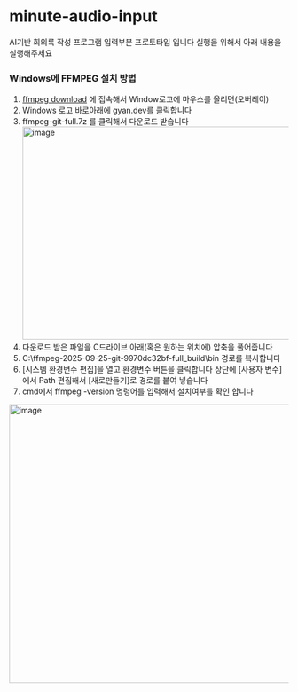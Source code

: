 # minute-audio-input

AI기반 회의록 작성 프로그램 입력부분 프로토타입 입니다
실행을 위해서 아래 내용을 실행해주세요


### Windows에 FFMPEG 설치 방법
1. [ffmpeg download](https://ffmpeg.org/download.html) 에 접속해서 Window로고에 마우스를 올리면(오버레이)
2. Windows 로고 바로아래에 gyan.dev를 클릭합니다
3. ffmpeg-git-full.7z 를 클릭해서 다운로드 받습니다
   <img width="966" height="384" alt="image" src="https://github.com/user-attachments/assets/ae897bf9-0a3e-4dcf-ac6c-7911fe6f3658" />
4. 다운로드 받은 파일을 C드라이브 아래(혹은 원하는 위치에) 압축을 풀어줍니다
5. C:\ffmpeg-2025-09-25-git-9970dc32bf-full_build\bin 경로를 복사합니다
6. [시스템 환경변수 편집]을 열고 환경변수 버튼을 클릭합니다 상단에 [사용자 변수]에서 Path 편집해서 [새로만들기]로 경로를 붙여 넣습니다
7. cmd에서 ffmpeg -version 명령어를 입력해서 설치여부를 확인 합니다
  <img width="1100" height="503" alt="image" src="https://github.com/user-attachments/assets/562b562e-3458-422a-a003-06bff1cdee66" />
